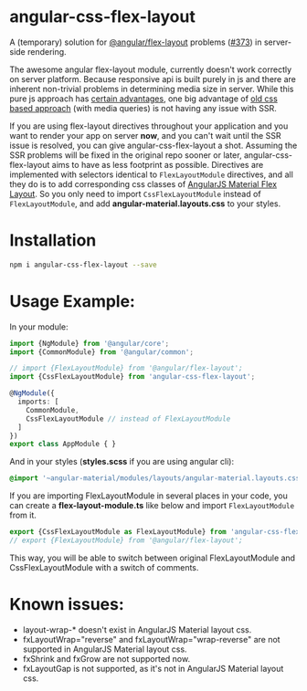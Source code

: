 # angular-css-flex-layout
A (temporary) solution for [@angular/flex-layout][flex] problems ([#373][issue]) in 
server-side rendering.


The awesome angular flex-layout module, currently doesn't work correctly on server platform. 
Because responsive api is built purely in js and there are inherent non-trivial problems 
in determining media size in server. While this pure js approach has [certain advantages][jslAdvantages],
one big advantage of [old css based approach][ng1flex] (with media queries) is not having
any issue with SSR.

If you are using flex-layout directives throughout your application and you want to render
your app on server **now**, and you can't wait until the SSR issue is resolved, you can
give angular-css-flex-layout a shot. Assuming the SSR problems will be fixed in the original 
repo sooner or later, angular-css-flex-layout aims to have as less footprint as
possible. Directives are implemented with selectors identical to `FlexLayoutModule` 
directives, and all they do is to add corresponding css classes of 
[AngularJS Material Flex Layout][ng1flex]. So you only need to import `CssFlexLayoutModule`
instead of `FlexLayoutModule`, and add **angular-material.layouts.css** to your styles.

# Installation
```bash
npm i angular-css-flex-layout --save
```

# Usage Example:

In your module:
```ts
import {NgModule} from '@angular/core';
import {CommonModule} from '@angular/common';

// import {FlexLayoutModule} from '@angular/flex-layout';
import {CssFlexLayoutModule} from 'angular-css-flex-layout';

@NgModule({
  imports: [
    CommonModule,
    CssFlexLayoutModule // instead of FlexLayoutModule
  ]
})
export class AppModule { }
```

And in your styles (**styles.scss** if you are using angular cli):
```scss
@import '~angular-material/modules/layouts/angular-material.layouts.css';
```

If you are importing FlexLayoutModule in several places in your code, you 
can create a **flex-layout-module.ts** like below and import `FlexLayoutModule`
from it.

```ts
export {CssFlexLayoutModule as FlexLayoutModule} from 'angular-css-flex-layout';
// export {FlexLayoutModule} from '@angular/flex-layout';
```
This way, you will be able to switch between original FlexLayoutModule and
CssFlexLayoutModule with a switch of comments.

# Known issues:
- layout-wrap-* doesn't exist in AngularJS Material layout css.
- fxLayoutWrap="reverse" and fxLayoutWrap="wrap-reverse" are not supported
  in AngularJS Material layout css.
- fxShrink and fxGrow are not supported now.
- fxLayoutGap is not supported, as it's not in AngularJS Material layout css.


[flex]: https://github.com/angular/flex-layout
[issue]: https://github.com/angular/flex-layout/issues/373
[ng1flex]: https://material.angularjs.org/latest/layout/introduction
[jslAdvantages]: https://github.com/angular/flex-layout/wiki/Why-use-Flex-Layout#advantages
